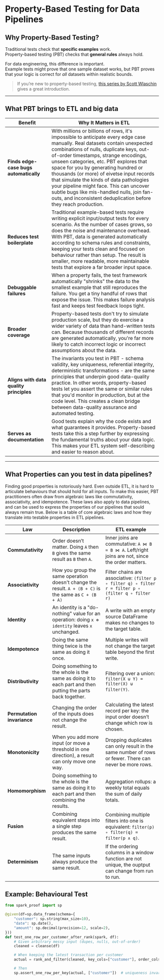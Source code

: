 # Property-Based Testing for Data Pipelines

## Why Property-Based Testing?

Traditional tests check that **specific examples** work.  
Property-based testing (PBT) checks that **general rules** always hold.

For data engineering, this difference is important.  
Example tests might prove that one sample dataset works, but PBT proves that your logic is correct for *all* datasets within realistic bounds.

> If you’re new to property-based testing, [this series by Scott Wlaschin](https://fsharpforfunandprofit.com/series/property-based-testing/) gives a great introduction.
---

## What PBT brings to ETL and big data

| Benefit | Why It Matters in ETL |
|----------|----------------------|
| **Finds edge-case bugs automatically** | With millions or billions of rows, it's impossible to anticipate every edge case manually. Real datasets contain unexpected combinations of nulls, duplicate keys, out-of-order timestamps, strange encodings, unseen categories, etc. PBT explores that space for you by generating hundred or thousands (or more) of eivetse input records that simulate the kinds of data pathologies your pipeline might face. This can uncover subtle bugs like mis-handled nulls, join fan-outs, and inconsistent deduplication before they reach production. |
| **Reduces test boilerplate** | Traditional example-based tests require writing explicit input/output tests for every scenario. As the number of cases grows, so does the noise and maintenance overhead. With PBT, data is generated automatically according to schema rules and constraints, keeping your tests clean and focused on behaviour rather than setup. The result is smaller, more readable, more maintainable tests that explore a far broader input space. |
| **Debuggable failures** | When a property fails, the test framework automatically "shrinks" the data to the smallest example that still reproduces the failure. You get a tiny handful of rows that expose the issue. This makes failure analysis fast and keeps test feedback loops tight. |
| **Broader coverage** | Property-based tests don't try to simulate production scale, but they do exercise a wider variety of data than hand-written tests can. Because thousands of different records are generated automatically, you're far more likely to catch incorrect logic or incorrect assumptions about the data. |
| **Aligns with data quality principles** | The invariants you test in PBT - schema validity, key uniqueness, referential integrity, deterministic transformations - are the same principles that underpin good data-quality practice. In other words, property-based tests let you assert the same or similar rules that you'd monitor in production, but at the code level. This creates a clean bridge between data-quality assurance and automated testing. |
| **Serves as documentation** | Good tests explain why the code exists and what guarantees it provides. Property-based tests take this a step further by expressing the fundamental truths about your data logic. This makes your ETL system self-describing and easier to reason about. |

---

## What Properties can you test in data pipelines?
Finding good properties is notoriously hard. Even outside ETL, it is hard to articulate behaviours that should hold for all inputs. To make this easier, PBT practitioners often draw from algebraic laws like commutativity, associativity, and idempotence. These laws also apply to data pipelines, and can be used to express the properties of our pipelines that sould always remain true. Below is a table of core algebraic laws and how they translate into testable properties in ETL pipelines.

| **Law** | **Description** | **ETL example** |
| --------------------- | --------------------- | --------------------- |
| **Commutativity** | Order doesn’t matter. Doing `A` then `B` gives the same result as `B` then `A`. | Inner joins are commutative: `A ⋈ B = B ⋈ A`. Left/right joins are not, since the order matters. |
| **Associativity** | How you group the same operation doesn't change the result. `A + (B + C)` is the same as `C + (B + A)` | Filter chains are associative: `(filter p ∘ filter q) ∘ filter r = filter p ∘ (filter q ∘ filter r)` |
| **Identity** | An identity is a "do-nothing" value for an operation: doing `x ⊕ identity` leaves `x` unchanged. | A write with an empty source DataFrame makes no changes to the target table. |
| **Idempotence** | Doing the same thing twice is the same as doing it once. | Multiple writes will not change the target table beyond the first write. |
| **Distributivity** | Doing something to the whole is the same as doing it to each part and then putting the parts back together. | Filtering over a union: `filter(X ⊎ Y) = filter(X) ⊎ filter(Y)`. |
| **Permutation invariance** | Changing the order of the inputs does not change the result. | Calculating the latest record per key: the input order doesn’t change which row is chosen. |
| **Monotonicity** | When you add more input (or move a threshold in one direction), a result can only move one way. | Dropping duplicates can only result in the same number of rows or fewer. There can never be more rows. |
| **Homomorphism** | Doing something to the whole is the same as doing it to each part and then combining the results. | Aggregation rollups: a weekly total equals the sum of daily totals. |
| **Fusion** | Combining equivalent steps into a single step produces the same result. | Combining multiple filters into one is equivalent: `filter(p) ∘ filter(q) = filter(p ∧ q)`. |
| **Determinism** | The same inputs always produce the same result. | If the ordering columns in a window function are not unique, the ouptput can change from run to run. | 


## Example: Behavioural Test

```python
from spark_proof import sp

@given(df=sp.data_frame(schema={
    "customer": sp.string(max_size=10),
    "date": sp.date(),
    "amount": sp.decimal(precision=12, scale=2),
}))
def test_one_row_per_customer_after_rank(spark, df):
    # Given arbitrary messy input (dupes, nulls, out-of-order)
    cleaned = cleanse(df)

    # When keeping the latest transaction per customer
    actual = rank_and_filter(cleaned, key_cols=["customer"], order_cols=["date"])

    # Then
    sp.assert_one_row_per_key(actual, ["customer"])  # uniqueness invariant

